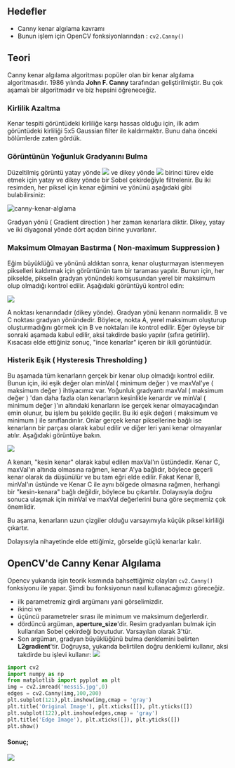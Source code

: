 ## Hedefler
- Canny kenar algılama kavramı
- Bunun işlem için OpenCV fonksiyonlarından : `cv2.Canny()`

## Teori

Canny kenar algılama algoritması popüler olan bir kenar algılama algoritmasıdır. 1986 yılında **John F. Canny** tarafından geliştirilmiştir. Bu çok aşamalı bir algoritmadır ve biz hepsini öğreneceğiz.

### Kirlilik Azaltma

Kenar tespiti görüntüdeki kirliliğe karşı hassas olduğu için, ilk adım görüntüdeki kirliliği 5x5 Gaussian filter ile kaldırmaktır. Bunu daha önceki bölümlerde zaten gördük.

### Görüntünün Yoğunluk Gradyanını Bulma
Düzeltilmiş görüntü yatay yönde ![](https://opencv-python-tutroals.readthedocs.io/en/latest/_images/math/435f8877ff8b95bab1e4f3bd435524ffee5c14e6.png)  ve dikey yönde ![](https://opencv-python-tutroals.readthedocs.io/en/latest/_images/math/8bc80afcfda0a10c756110ee5b0dfdfa5c137392.png)  birinci türev elde etmek için yatay ve dikey yönde bir Sobel çekirdeğiyle filtrelenir. Bu iki resimden, her piksel için kenar eğimini ve yönünü aşağıdaki gibi bulabilirsiniz:

![canny-kenar-alglama](https://opencv-python-tutroals.readthedocs.io/en/latest/_images/math/fc9752466c9c38d07985d62e86946489e23c61e2.png?style=center)

Gradyan yönü ( Gradient direction ) her zaman kenarlara diktir. Dikey, yatay ve iki diyagonal yönde dört açıdan birine yuvarlanır.

### Maksimum Olmayan Bastırma ( Non-maximum Suppression )

Eğim büyüklüğü ve yönünü aldıktan sonra, kenar oluşturmayan istenmeyen pikselleri kaldırmak için görüntünün tam bir taraması yapılır. Bunun için, her pikselde, pikselin gradyan yönündeki komşusundan yerel bir maksimum olup olmadığı kontrol edilir. Aşağıdaki görüntüyü kontrol edin:

![](https://opencv-python-tutroals.readthedocs.io/en/latest/_images/nms.jpg?style=center)

A noktası kenarındadır (dikey yönde). Gradyan yönü kenarın normalidir. B ve C noktası gradyan yönündedir. Böylece, nokta A, yerel maksimum oluşturup oluşturmadığını görmek için B ve  noktaları ile kontrol edilir. Eğer öyleyse bir sonraki aşamada kabul edilir, aksi takdirde baskı yapılır (sıfıra getirilir). Kısacası elde ettiğiniz sonuç, "ince kenarlar" içeren bir ikili görüntüdür.

### Histerik Eşik ( Hysteresis Thresholding )

Bu aşamada tüm kenarların gerçek bir kenar olup olmadığı kontrol edilir. Bunun için, iki eşik değer olan minVal ( minimum değer ) ve maxVal'ye ( maksimum değer ) ihtiyacımız var. Yoğunluk gradyantı maxVal ( maksimum değer ) 'dan  daha fazla olan kenarların kesinlikle kenardır ve minVal ( minimum değer )'ın altındaki kenarların ise gerçek kenar olmayacağından emin olunur, bu işlem bu şekilde geçilir. Bu iki eşik değeri ( maksimum ve minimum ) ile sınıflandırılır. Onlar gerçek kenar piksellerine bağlı ise kenarların bir parçası olarak kabul edilir ve diğer leri yani kenar olmayanlar atılır. Aşağıdaki görüntüye bakın.

![](https://opencv-python-tutroals.readthedocs.io/en/latest/_images/hysteresis.jpg?style=center)

A kenarı, "kesin kenar" olarak kabul edilen maxVal'ın üstündedir. Kenar C, maxVal'ın altında olmasına rağmen, kenar A'ya bağlıdır, böylece geçerli kenar olarak da düşünülür ve bu tam eğri elde edilir. Fakat Kenar B, minVal'ın üstünde ve Kenar C ile aynı bölgede olmasına rağmen, herhangi bir "kesin-kenara" bağlı değildir, böylece bu çıkartılır. Dolayısıyla doğru sonuca ulaşmak için minVal ve maxVal değerlerini buna göre seçmemiz çok önemlidir.

Bu aşama, kenarların uzun çizgiler olduğu varsayımıyla küçük piksel kirliliği çıkartır.

Dolayısıyla nihayetinde elde ettiğimiz, görselde güçlü kenarlar kalır.

## OpenCV'de Canny Kenar Algılama

Opencv yukarıda işin teorik kısmında bahsettiğimiz olayları `cv2.Canny()` fonksiyonu ile yapar. Şimdi bu fonksiyonun nasıl kullanacağımızı göreceğiz.

- ilk parametremiz girdi argümanı yani görselimizdir.
- ikinci ve
- üçüncü parametreler sırası ile minimum ve maksimum değerlerdir.
- dördüncü argüman, **aperture_size**'dir. Resim gradyanları bulmak için kullanılan Sobel çekirdeği boyutudur. Varsayılan olarak 3'tür.
- Son argüman, gradyan büyüklüğünü bulma denklemini belirten **L2gradient**'tir. Doğruysa, yukarıda belirtilen doğru denklemi kullanır, aksi takdirde bu işlevi kullanır: ![](https://opencv-python-tutroals.readthedocs.io/en/latest/_images/math/559f1d19fb3ffb98feccf9e5931edc0f73e1f26e.png?style=center)

```python
import cv2
import numpy as np
from matplotlib import pyplot as plt
img = cv2.imread('messi5.jpg',0)
edges = cv2.Canny(img,100,200)
plt.subplot(121),plt.imshow(img,cmap = 'gray')
plt.title('Original Image'), plt.xticks([]), plt.yticks([])
plt.subplot(122),plt.imshow(edges,cmap = 'gray')
plt.title('Edge Image'), plt.xticks([]), plt.yticks([])
plt.show()
```
#### Sonuç;

![](https://opencv-python-tutroals.readthedocs.io/en/latest/_images/canny1.jpg?style=center)
